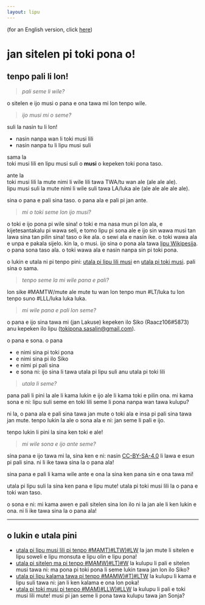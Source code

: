 ```yaml
---
layout: lipu
---
```

(for an English version, click [here](index_en.md))

# jan sitelen pi toki pona o!
## tenpo pali li lon!

> *pali seme li wile?*

o sitelen e ijo musi o pana e ona tawa mi lon tenpo wile.

> *ijo musi mi o seme?*

suli la nasin tu li lon!
- nasin nanpa wan li toki musi lili
- nasin nanpa tu li lipu musi suli

sama la <br>
toki musi lili en lipu musi suli o **musi** o kepeken toki pona taso. 

ante la <br>
toki musi lili la mute nimi li wile lili tawa TWA/tu wan ale (ale ale ale). <br>
lipu musi suli la mute nimi li wile suli tawa LA/luka ale (ale ale ale ale ale). 

sina o pana e pali sina taso. o pana ala e pali pi jan ante. 

> *mi o toki seme lon ijo musi?*

o toki e ijo pona pi wile sina!
o toki e ma nasa mun pi lon ala, e kijetesantakalu pi wawa seli, e tomo lipu pi sona ale e ijo sin wawa musi tan lawa sina tan pilin sina!
taso o ike ala. o sewi ala e nasin ike. o toki wawa ala e unpa e pakala sijelo.
kin la, o musi. ijo sina o pona ala tawa [lipu Wikipesija](https://wikipesija.org/wiki/lipu_open). o pana sona taso ala. o toki wawa ala e nasin nanpa sin pi toki pona. 

o lukin e utala ni pi tenpo pini: [utala pi lipu lili musi](lipu-lili/) en [utala pi toki musi](toki-musi-lili). pali sina o sama. 

> *tenpo seme la mi wile pana e pali?*

lon sike #MAMTW/mute ale mute tu wan lon tenpo mun #LT/luka tu lon tenpo suno #LLL/luka luka luka.

> *mi wile pana e pali lon seme?*

o pana e ijo sina tawa mi (jan Lakuse) kepeken ilo Siko (Raacz106#5873) anu kepeken ilo lipu (tokipona.sasalin@gmail.com).

o pana e sona. o pana 
- e nimi sina pi toki pona
- e nimi sina pi ilo Siko
- e nimi pi pali sina
- e sona ni: ijo sina li tawa utala pi lipu suli anu utala pi toki lili


> *utala li seme?*

pana pali li pini la ale li kama lukin e ijo ale li kama toki e pilin ona. mi kama sona e ni: lipu suli seme en toki lili seme li pona nanpa wan tawa kulupu?

ni la, o pana ala e pali sina tawa jan mute o toki ala e insa pi pali sina tawa jan mute. tenpo lukin la ale o sona ala e ni: jan seme li pali e ijo.

tenpo lukin li pini la sina ken toki e ale!

> *mi wile sona e ijo ante seme?*

sina pana e ijo tawa mi la, sina ken e ni: nasin [CC-BY-SA-4.0](https://creativecommons.org/licenses/by-sa/4.0/) li lawa e esun pi pali sina. ni li ike tawa sina la o pana ala!

sina pana e pali li kama wile ante e ona la sina ken pana sin e ona tawa mi!

utala pi lipu suli la sina ken pana e lipu mute! utala pi toki musi lili la o pana e toki wan taso. 

o sona e ni: mi kama awen e pali sitelen sina lon ilo ni la jan ale li ken lukin e ona. ni li ike tawa sina la o pana ala!


***

## o lukin e utala pini
- [utala pi lipu musi lili pi tenpo #MAMT)#LTW)#LW](lipu_lili_musi_tok.md) la jan mute li sitelen e lipu soweli e lipu monsuta e lipu olin e lipu pona!
- [utala pi sitelen ma pi tenpo #MAMW)#LT)#W](sitelen_ma_tok.md) la kulupu li pali e sitelen musi tawa ni: ma pona pi toki pona li seme lukin tawa jan lon ilo Siko?
- [utala pi lipu kalama tawa pi tenpo #MAMW)#T)#LTW](lipu_kalama_tawa_tok.md) la kulupu li kama e lipu suli tawa ni: jan li ken kalama e ona lon poka!
- [utala pi toki musi pi tenpo #MAM)#LLW)#LLW](toki_musi_lili_tok.md) la kulupu li pali e toki musi lili mute! musi pi jan seme li pona tawa kulupu tawa jan Sonja?
